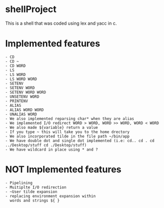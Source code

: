 # shellProject
This is a shell that was coded using lex and yacc in c.

Implemented features
===================================
    - CD
    - CD ~
    - CD WORD
    - LS
    - LS WORD
    - LS WORD WORD
    - SETENV
    - SETENV WORD
    - SETENV WORD WORD
    - UNSETENV WORD
    - PRINTENV
    - ALIAS
    - ALIAS WORD WORD
    - UNALIAS WORD
    - We also implemented reparsing char* when they are alias
    - We implemented I/O redirect WORD > WORD, WORD >> WORD, WORD < WORD
    - We also made ${variable} return a value
    - If you type ~ this will take you to the home drectory
    - We also incorporated tilde in the file path ~/bin/app
    - We have double dot and single dot implemented (i.e: cd.. cd . cd ../Desktop/stuff cd ./Desktop/stuff)
    - We have wildcard in place using * and ?

NOT Implemented features
==================================
    - Pipelining
    - Muitiplte I/O redirection
    - ~User tilde expansion
    - replacing environment expansion within
      words and strings ${ }

